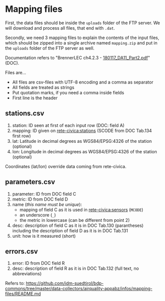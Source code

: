 # Mapping files

First, the data files should be inside the `uploads` folder of the FTP server. We will download and process all files,
that end with `.dat`.

Secondly, we need 3 mapping files to explain the contents of the input files, which should be zipped into a single
archive named `mapping.zip` and put in the `uploads` folder of the FTP server as well.

Documentation refers to "BrennerLEC ch4.2.3 - [180117_DA11_Part2.pdf](https://github.com/idm-suedtirol/bdp-commons/blob/master/data-collectors/airquality-appabz/infos/180117_DA11_Part2.pdf)" (DOC).

Files are...
 - All files are csv-files with UTF-8 encoding and a comma as separator
 - All fields are treated as strings
 - Put quotation marks, if you need a comma inside fields
 - First line is the header

## stations.csv
 1) station: ID seen at first of each input row (DOC: field A)
 2) mapping: ID given on [rete-civica:stations](http://dati.retecivica.bz.it/services/airquality/stations) (SCODE from DOC Tab.134 first row)
 3) lat: Latitude in decimal degrees as WGS84/EPSG:4326 of the station (optional)
 4) lon: Longitude in decimal degrees as WGS84/EPSG:4326 of the station (optional)

Coordinates (lat/lon) override data coming from rete-civica.

## parameters.csv
 1) parameter: ID from DOC field C
 2) metric: ID from DOC field D
 3) name (_this name must be unique_):
	- mapping of field C as it is used in [rete-civica:sensors](http://dati.retecivica.bz.it/services/airquality/sensors) (`MCODE`)
	- an underscore (`_`)
	- the metric in lowercase (can be different from point 2)
 4) desc: description of field C as it is in DOC Tab.130 (parantheses) including the description of field D as it is in DOC Tab.131
 5) unit: how is it measured (short)

## errors.csv
 1) error: ID from DOC field R
 2) desc: description of field R as it is in DOC Tab.132 (full text, no abbreviations)



Refers to:
https://github.com/idm-suedtirol/bdp-commons/tree/master/data-collectors/airquality-appabz/infos/mapping-files/README.md
